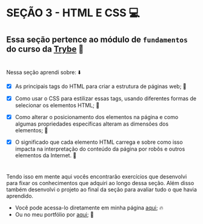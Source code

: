 # SEÇÃO 3 - HTML E CSS :computer:

## Essa seção pertence ao módulo de `fundamentos` do curso da [Trybe](https://www.betrybe.com/) :green_heart:
#

Nessa seção aprendi sobre: :arrow_down:

- [x] As principais tags do HTML para criar a estrutura de páginas web; :rocket:

- [x] Como usar o CSS para estilizar essas tags, usando diferentes formas de selecionar os elementos HTML; :rocket:

- [x] Como alterar o posicionamento dos elementos na página e como algumas propriedades específicas alteram as dimensões dos elementos;  :rocket:

- [x] O significado que cada elemento HTML carrega e sobre como isso impacta na interpretação do conteúdo da página por robôs e outros elementos da Internet. :rocket:
#

Tendo isso em mente aqui vocês encontrarão exercícios que desenvolvi para fixar os conhecimentos que adquiri ao longo dessa seção. Além disso também desenvolvi o projeto ao final da seção para avaliar tudo o que havia aprendido.

- Você pode acessa-lo diretamente em minha página [aqui](https://jonnoliveira.github.io/lessons-learned/); :fire:
- Ou no meu portfólio por [aqui](https://github.com/jonnoliveira/Trybe-project-lessons-learned); :memo:
#
